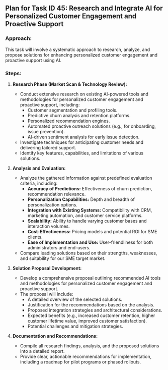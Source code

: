 ## Plan for Task ID 45: Research and Integrate AI for Personalized Customer Engagement and Proactive Support

### Approach:
This task will involve a systematic approach to research, analyze, and propose solutions for enhancing personalized customer engagement and proactive support using AI.

### Steps:
1.  **Research Phase (Market Scan & Technology Review):**
    *   Conduct extensive research on existing AI-powered tools and methodologies for personalized customer engagement and proactive support, including:
        *   Customer segmentation and profiling tools.
        *   Predictive churn analysis and retention platforms.
        *   Personalized recommendation engines.
        *   Automated proactive outreach solutions (e.g., for onboarding, issue prevention).
        *   AI-driven sentiment analysis for early issue detection.
    *   Investigate techniques for anticipating customer needs and delivering tailored support.
    *   Identify key features, capabilities, and limitations of various solutions.

2.  **Analysis and Evaluation:**
    *   Analyze the gathered information against predefined evaluation criteria, including:
        *   **Accuracy of Predictions:** Effectiveness of churn prediction, recommendation relevance.
        *   **Personalization Capabilities:** Depth and breadth of personalization options.
        *   **Integration with Existing Systems:** Compatibility with CRM, marketing automation, and customer service platforms.
        *   **Scalability:** Ability to handle varying customer bases and interaction volumes.
        *   **Cost-Effectiveness:** Pricing models and potential ROI for SME clients.
        *   **Ease of Implementation and Use:** User-friendliness for both administrators and end-users.
    *   Compare leading solutions based on their strengths, weaknesses, and suitability for our SME target market.

3.  **Solution Proposal Development:**
    *   Develop a comprehensive proposal outlining recommended AI tools and methodologies for personalized customer engagement and proactive support.
    *   The proposal will include:
        *   A detailed overview of the selected solutions.
        *   Justification for the recommendations based on the analysis.
        *   Proposed integration strategies and architectural considerations.
        *   Expected benefits (e.g., increased customer retention, higher customer lifetime value, improved customer satisfaction).
        *   Potential challenges and mitigation strategies.

4.  **Documentation and Recommendations:**
    *   Compile all research findings, analysis, and the proposed solutions into a detailed report.
    *   Provide clear, actionable recommendations for implementation, including a roadmap for pilot programs or phased rollouts.